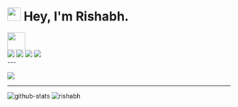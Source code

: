 
<h1><img src="https://emojis.slackmojis.com/emojis/images/1531849430/4246/blob-sunglasses.gif?1531849430" width="30"/> <span> Hey, I'm Rishabh. </span> </h1>
<img src="https://readme-typing-svg.herokuapp.com?vCenter=true&width=500&lines=Student+Developer+and+Engineer;" height="40"/>
<div>
<a href="mailto:rraj09102002@gmail.com">
<img src="https://img.shields.io/badge/-rraj09102002@gmail.com-7B83EB?&style=for-the-badge&logo=Gmail&logoColor=white" ></a>  <a  href="https://www.instagram.com/raj.rishabhh/">   <img src="https://img.shields.io/badge/@aerraj_-%23E4405F.svg?&style=for-the-badge&logo=instagram&logoColor=white"></a>  <a href="https://www.linkedin.com/in/anbarasu-n/"><img src="https://img.shields.io/badge/Rishabh-%230077B5.svg?&style=for-the-badge&logo=linkedin&logoColor=white" ></a> 
<img src="https://komarev.com/ghpvc/?username=aerraj&color=brightgreen&style=for-the-badge" > </img>

</div>
---





<p> 
    <img src="https://media.githubusercontent.com/media/janleigh/wallpapers/master/Anime/dualchrome-crane.png">
</p>

<!---
aerraj/aerraj is a ✨ special ✨ repository because its `README.md` (this file) appears on your GitHub prof

https://github.com/aerraj/aerraj/assets/61013804/da0709b9-2d9c-4fbb-9a11-84d80c4acc20

ile.
You can click the Preview link to take a look at your changes.
--->

---
<p><img  src="https://github-readme-streak-stats.herokuapp.com/?user=aerraj&theme=dark&theme=vue-dark" alt="github-stats">    
        <img src="https://github-readme-stats.vercel.app/api/top-langs?username=aerraj&show_icons=true&locale=en&layout=compact" alt="rishabh" /></p>


